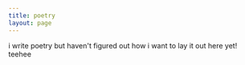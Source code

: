 ```yaml
---
title: poetry
layout: page
---
```


i write poetry but haven't figured out how i want to lay it out here yet!  teehee
